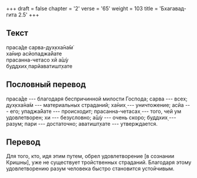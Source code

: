 +++
draft = false
chapter = '2'
verse = '65'
weight = 103
title = 'Бхагавад-гита 2.5'
+++
## Текст

праса̄де сарва-дух̣кха̄на̄м̇  
ха̄нир асйопаджа̄йате  
прасанна-четасо хй а̄ш́у  
буддхих̣ парйаватишт̣хате

## Пословный перевод

праса̄де --- благодаря беспричинной милости Господа; сарва --- всех;
дух̣кха̄на̄м --- материальных страданий; ха̄них̣ --- уничтожение; асйа ---
его; упаджа̄йате --- происходит; прасанна-четасах̣ --- того, чей ум
удовлетворен; хи --- безусловно; а̄ш́у --- очень скоро; буддхих̣ --- разум;
пари --- достаточно; аватишт̣хате --- утверждается.

## Перевод

Для того, кто, идя этим путем, обрел удовлетворение \[в сознании
Кришны\], уже не существует тройственных страданий. Благодаря этому
удовлетворению разум человека быстро становится устойчивым.

